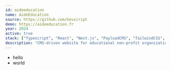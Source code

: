 ```yaml
---
id: aideeducation
name: AideEducation
source: https://github.com/kevscript
demo: https://aideeducation.fr
year: 2024
active: true
stack: ["Typescript", "React", "Next.js", "PayloadCMS", "TailwindCSS", "GSAP"]
description: "CMS-driven website for educational non-profit organization."
---
```


- hello
- world
